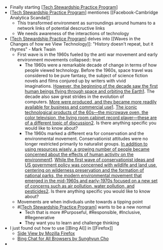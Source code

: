 - Finally starting [[Tech Stewardship Practice Program]]
- [[Tech Stewardship Practice Program]] mentiones [[Facebook-Cambridge Analytica Scandal]]
	- This transformed environment as surroundings around humans to a network links of potential descructive links
	- We needs awareness of the interactions of technology
- [[Tech Stewardship Practice Program]] delves into [[Waves in the Changes of how we View Technology]]: "History doesn't repeat, but it rhymes" - Mark Twain
	- First wave is in the 1960s fueled by the anti war movement and early environment movements
	  collapsed:: true
		- The 1960s were a remarkable decade of change in terms of how people viewed technology. Before the 1960s, space travel was considered to be pure fantasy, the subject of science fiction novels and films conjured up by writers with vivid imaginations. [However, the beginning of the decade saw the first human beings flying through space and orbiting the Earth](https://www.encyclopedia.com/social-sciences/culture-magazines/1960s-science-and-technology-overview)[1](https://www.encyclopedia.com/social-sciences/culture-magazines/1960s-science-and-technology-overview). The decade also saw great strides in the evolution of computers. [More were produced, and they became more readily available for business and commercial use](https://www.encyclopedia.com/social-sciences/culture-magazines/1960s-science-and-technology-overview)[1](https://www.encyclopedia.com/social-sciences/culture-magazines/1960s-science-and-technology-overview). [The iconic technological products of the 60s—the microwave oven, the color television, the living room cabinet record player—these are of a different topic of discussion](https://www.pastemagazine.com/tech/six-tech-advancements-from-the)[2](https://www.pastemagazine.com/tech/six-tech-advancements-from-the). Is there anything specific you would like to know about?
		- The 1960s marked a different era for conservation and the environmental movement. Conservationist attitudes were no longer restricted primarily to naturalist groups. [In addition to using resources wisely, a growing number of people became concerned about the effects of human activity on the environment](https://www.thecanadianencyclopedia.ca/en/article/environmental-and-conservation-movements)[1](https://www.thecanadianencyclopedia.ca/en/article/environmental-and-conservation-movements). [While the first wave of conservationist ideas and US government policy was concerned with wildlife and land use, centering on wilderness preservation and the formation of national parks, the modern environmental movement that emerged in the mid-1960s and early-1970s focused on a new set of concerns such as air pollution, water pollution, and pesticides](https://medicineonscreen.nlm.nih.gov/2020/09/08/darkening-day-air-pollution-films-and-environmental-awareness-1960-1972/)[2](https://medicineonscreen.nlm.nih.gov/2020/09/08/darkening-day-air-pollution-films-and-environmental-awareness-1960-1972/). Is there anything specific you would like to know about?
	- Movements are when indivduals unite towards a tipping point
	- #[[Tech Stewardship Practice Program]] wants to be a new normal
		- Tech that is more #Purposeful, #Responsible, #Inclusive, #Regenerative
		- They want you to learn and challenge thinking
- I just found out how to use [[Bing AI]] in [[Firefox]]
	- [Side View by Mozilla Firefox](https://addons.mozilla.org/en-US/firefox/addon/side-view/)
	- [Bing Chat for All Browsers by Sunghyun Cho](https://addons.mozilla.org/en-US/firefox/addon/bing-chat-for-all-browsers/?utm_source=addons.mozilla.org&utm_medium=referral&utm_content=search)
-

[//begin]: # "Autogenerated link references for markdown compatibility"
[Tech Stewardship Practice Program]: <../pages-ls/Tech Stewardship Practice Program> "Tech Stewardship Practice Program"
[//end]: # "Autogenerated link references"